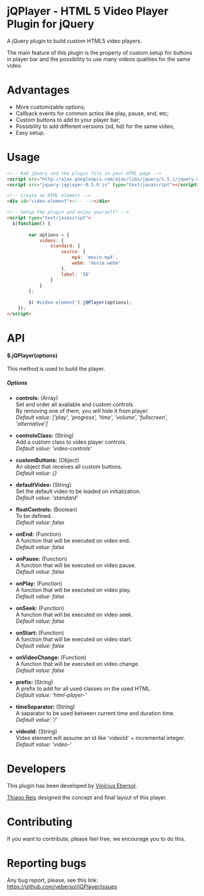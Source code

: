 # jQPlayer - HTML 5 Video Player Plugin for jQuery

A jQuery plugin to build custom HTML5 video players.

The main feature of this plugin is the property of custom setup for buttons in player bar and the possibility to use many videos qualities for the same video.

# Advantages

* More customizable options;
* Callback events for common actios like play, pause, end, etc;
* Custom buttons to add to your player bar;
* Possibility to add different versions (sd, hd) for the same video;
* Easy setup.

# Usage

```html
<!-- Add jQuery and the plugin file in your HTML page -->
<script src="http://ajax.googleapis.com/ajax/libs/jquery/1.5.1/jquery.min.js" type="text/javascript"></script>
<script src="jquery-jqplayer-0.5.0.js" type="text/javascript"></script>

<!-- Create an HTML element -->
<div id="video-element"><!-- --></div>

<!-- Setup the plugin and enjoy yourself! -->
<script type="text/javascript">
  $(function() {
  	
		var options = {
			videos: {
				standard: {
					source: {
						mp4: 'movie.mp4',
						webm: 'movie.webm'
					},
					label: 'SD'
				}
			}
		};
		
		$('#video-element').jQPlayer(options);
	});
</script>
```

# API

#### $.jQPlayer(options)

This method is used to build the player.

##### Options

* **controls:** (Array)  
Set and order all available and custom controls.  
By removing one of them, you will hide it from player.  
*Default value: ['play', 'progress', 'time', 'volume', 'fullscreen', 'alternative']*

* **controlsClass:** (String)  
Add a custom class to video player controls.  
*Default value: 'video-controls'*

* **customButtons:** (Object)  
An object that receives all custom buttons.  
*Default value: {}*

* **defaultVideo:** (String)  
Set the default video to be loaded on initialization.  
*Default value: 'standard'*

* **floatControls:** (Boolean)  
To be defined.  
*Default value: false*

* **onEnd:** (Function)  
A function that will be executed on video end.  
*Default value: false*

* **onPause:** (Function)  
A function that will be executed on video pause.  
*Default value: false*

* **onPlay:** (Function)  
A function that will be executed on video play.  
*Default value: false*

* **onSeek:** (Function)  
A function that will be executed on video seek.  
*Default value: false*

* **onStart:** (Function)  
A function that will be executed on video start.  
*Default value: false*

* **onVideoChange:** (Function)  
A function that will be executed on video change.  
*Default value: false*

* **prefix:** (String)  
A prefix to add for all used classes on the used HTML.  
*Default value: 'html-player-'*

* **timeSeparator:** (String)  
A saparator to be used between current time and duration time.  
*Default value: '/'*

* **videoId:** (String)  
Video element will assume an id like 'videoId' + incremental integer.  
*Default value: 'video-'*

# Developers

This plugin has been developed by [Vinícius Ebersol][ve].

[Thiago Reis][tr] designed the concept and final layout of this player.

# Contributing

If you want to contribute, please feel free, we encourage you to do this.

# Reporting bugs

Any bug report, please, see this link: https://github.com/vebersol/jQPlayer/issues

[ve]: http://vebersol.net
[tr]: http://www.thiagoreis.com/